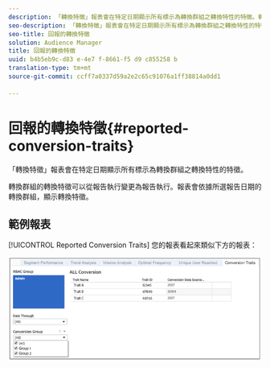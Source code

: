 ```yaml
---
description: 「轉換特徵」報表會在特定日期顯示所有標示為轉換群組之轉換特性的特徵。轉換群組的轉換特徵可以從報告執行變更為報告執行。報表會依據所選報告日期的轉換群組，顯示轉換特徵。
seo-description: 「轉換特徵」報表會在特定日期顯示所有標示為轉換群組之轉換特性的特徵。轉換群組的轉換特徵可以從報告執行變更為報告執行。報表會依據所選報告日期的轉換群組，顯示轉換特徵。
seo-title: 回報的轉換特徵
solution: Audience Manager
title: 回報的轉換特徵
uuid: b4b5eb9c-d83 e-4e7 f-8661-f5 d9 c855258 b
translation-type: tm+mt
source-git-commit: ccff7a0337d59a2e2c65c91076a1ff38814a0dd1

---
```



# 回報的轉換特徵{#reported-conversion-traits}

「轉換特徵」報表會在特定日期顯示所有標示為轉換群組之轉換特性的特徵。

轉換群組的轉換特徵可以從報告執行變更為報告執行。報表會依據所選報告日期的轉換群組，顯示轉換特徵。

## 範例報表

[!UICONTROL Reported Conversion Traits] 您的報表看起來類似下方的報表：

![](assets/reported-conversion-traits.png)
